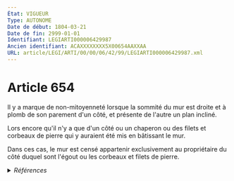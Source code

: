 ```yaml
---
État: VIGUEUR
Type: AUTONOME
Date de début: 1804-03-21
Date de fin: 2999-01-01
Identifiant: LEGIARTI000006429987
Ancien identifiant: ACAXXXXXXXX5X00654AAXXAA
URL: article/LEGI/ARTI/00/00/06/42/99/LEGIARTI000006429987.xml
---
```


<h1>Article 654</h1>

Il y a marque de non-mitoyenneté lorsque la sommité du mur est droite et à plomb
de son parement d'un côté, et présente de l'autre un plan incliné.<br />

Lors encore qu'il n'y a que d'un côté ou un chaperon ou des filets et corbeaux
de pierre qui y auraient été mis en bâtissant le mur.<br />

Dans ces cas, le mur est censé appartenir exclusivement au propriétaire du côté
duquel sont l'égout ou les corbeaux et filets de pierre.


<details>
  <summary><em>Références</em></summary>

  <h2>Références faites par l'article</h2>
  
  <ul>
    <li>
      CODIFICATION source Loi 1804-01-31
    </li>
    <li>
      CREATION source Loi 1804-01-31 promulguée le 10 février 1804
    </li>
  </ul>
</details>
